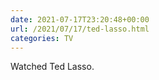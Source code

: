 ```yaml
---
date: 2021-07-17T23:20:48+00:00
url: /2021/07/17/ted-lasso.html
categories: TV
---
```

Watched Ted Lasso.




